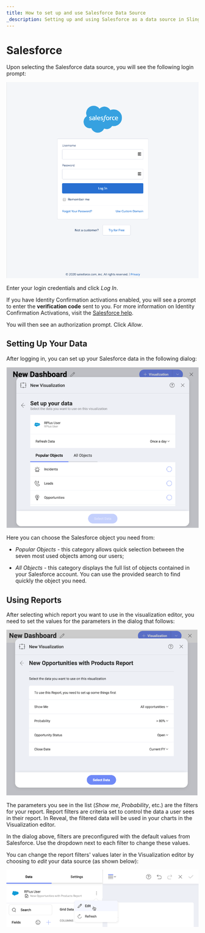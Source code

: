 ```yaml
---
title: How to set up and use Salesforce Data Source
_description: Setting up and using Salesforce as a data source in Slingshot.
---
```


# Salesforce

Upon selecting the Salesforce data source, you will see the following login prompt:

<img src="images/salesforce-login-prompt.png" alt="Salesforce login prompt" class="responsive-img"/>

Enter your login credentials and click *Log In*.

If you have Identity Confirmation activations enabled, you will see a
prompt to enter the **verification code** sent to you. For more
information on Identity Confirmation Activations, visit the [Salesforce help](https://help.salesforce.com/articleView?id=security_activation_about.htm&type=5).

You will then see an authorization prompt. Click *Allow*.

## Setting Up Your Data

After logging in, you can set up your Salesforce data in the following
dialog:

<img src="images/set-up-data-salesforce.png" alt="Set up your data dialog" class="responsive-img"/>

Here you can choose the Salesforce object you need from:

  - *Popular Objects* - this category allows quick selection between the
    seven most used objects among our users;

  - *All Objects* - this category displays the full list of objects
    contained in your Salesforce account.  You can use the provided search to find quickly the object you need.

## Using Reports

After selecting which report you want to use in the visualization editor, you need to set the values for the parameters in the dialog that follows:

<img src="images/filters-set-dialog.png" alt="A dialog showing filters from Salesforce to be configured" class="responsive-img"/>

The parameters you see in the list (_Show me_, _Probability_, etc.) are the filters for your report. Report filters are criteria set to control the data a user sees in their report. In Reveal, the filtered data will be used in your charts in the Visualization editor.

In the dialog above, filters are preconfigured with the default values from Salesforce. Use the dropdown next to each filter to change these values.

You can change the report filters' values later in the Visualization editor by choosing to _edit_ your data source (as shown below):

<img src="images/edit-salesforce-data-source.png" alt="Edit your data source in the Visualization editor" class="responsive-img"/>
